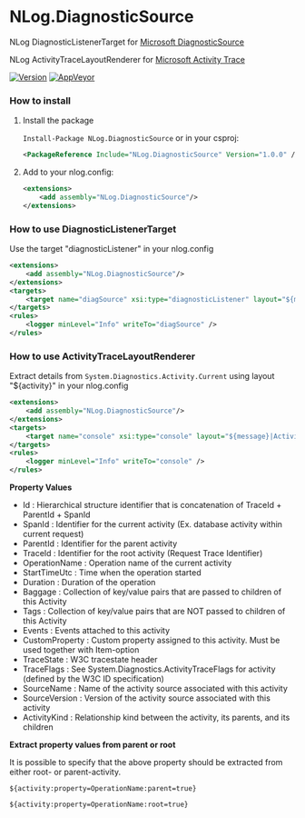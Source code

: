 # NLog.DiagnosticSource
NLog DiagnosticListenerTarget for [Microsoft DiagnosticSource](https://github.com/dotnet/runtime/blob/master/src/libraries/System.Diagnostics.DiagnosticSource/src/DiagnosticSourceUsersGuide.md)

NLog ActivityTraceLayoutRenderer for [Microsoft Activity Trace](https://github.com/dotnet/runtime/blob/master/src/libraries/System.Diagnostics.DiagnosticSource/src/ActivityUserGuide.md)

[![Version](https://badge.fury.io/nu/NLog.DiagnosticSource.svg)](https://www.nuget.org/packages/NLog.DiagnosticSource)
[![AppVeyor](https://img.shields.io/appveyor/ci/nlog/NLog-DiagnosticSource/master.svg)](https://ci.appveyor.com/project/nlog/NLog-DiagnosticSource/branch/master)

### How to install

1) Install the package

    `Install-Package NLog.DiagnosticSource` or in your csproj:

    ```xml
    <PackageReference Include="NLog.DiagnosticSource" Version="1.0.0" />
    ```

2) Add to your nlog.config:

    ```xml
    <extensions>
        <add assembly="NLog.DiagnosticSource"/>
    </extensions>
    ```

### How to use DiagnosticListenerTarget

Use the target "diagnosticListener" in your nlog.config

```xml
<extensions>
    <add assembly="NLog.DiagnosticSource"/>
</extensions>
<targets>
    <target name="diagSource" xsi:type="diagnosticListener" layout="${message}" sourceName="nlog" eventName="${logger}" />
</targets>
<rules>
    <logger minLevel="Info" writeTo="diagSource" />
</rules>
```

### How to use ActivityTraceLayoutRenderer

Extract details from `System.Diagnostics.Activity.Current` using layout "${activity}" in your nlog.config

```xml
<extensions>
    <add assembly="NLog.DiagnosticSource"/>
</extensions>
<targets>
    <target name="console" xsi:type="console" layout="${message}|ActivityId=${activity:property=TraceId}" />
</targets>
<rules>
    <logger minLevel="Info" writeTo="console" />
</rules>
```

**Property Values**

- Id : Hierarchical structure identifier that is concatenation of TraceId + ParentId + SpanId
- SpanId : Identifier for the current activity (Ex. database activity within current request)
- ParentId : Identifier for the parent activity
- TraceId : Identifier for the root activity (Request Trace Identifier)
- OperationName : Operation name of the current activity
- StartTimeUtc : Time when the operation started
- Duration : Duration of the operation
- Baggage : Collection of key/value pairs that are passed to children of this Activity
- Tags : Collection of key/value pairs that are NOT passed to children of this Activity
- Events : Events attached to this activity
- CustomProperty : Custom property assigned to this activity. Must be used together with Item-option
- TraceState : W3C tracestate header
- TraceFlags : See System.Diagnostics.ActivityTraceFlags for activity (defined by the W3C ID specification) 
- SourceName : Name of the activity source associated with this activity
- SourceVersion : Version of the activity source associated with this activity
- ActivityKind : Relationship kind between the activity, its parents, and its children

**Extract property values from parent or root**

It is possible to specify that the above property should be extracted from either root- or parent-activity.

```
${activity:property=OperationName:parent=true}
```

```
${activity:property=OperationName:root=true}
```